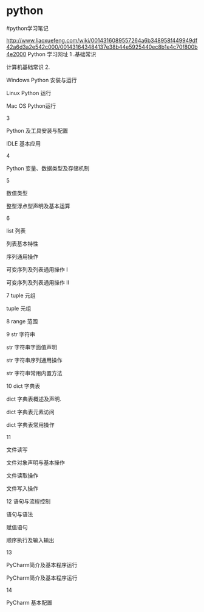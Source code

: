 # python
#python学习笔记


http://www.liaoxuefeng.com/wiki/0014316089557264a6b348958f449949df42a6d3a2e542c000/001431643484137e38b44e5925440ec8b1e4c70f800b4e2000   Python 学习网址
1
.基础常识

计算机基础常识
2.

Windows Python 安装与运行

Linux Python 运行

Mac OS Python运行

3

Python 及工具安装与配置

IDLE 基本应用

4

Python 变量、数据类型及存储机制

5

数值类型

整型浮点型声明及基本运算

6

list 列表

列表基本特性

序列通用操作

可变序列及列表通用操作 I

可变序列及列表通用操作 II

7
tuple 元组

tuple 元组

8
range 范围

9
str 字符串

str 字符串字面值声明

str 字符串序列通用操作

str 字符串常用内置方法

10
dict 字典表

dict 字典表概述及声明.

dict 字典表元素访问

dict 字典表常用操作

11

文件读写

文件对象声明与基本操作

文件读取操作

文件写入操作

12
语句与流程控制

语句与语法

赋值语句

顺序执行及输入输出

13

PyCharm简介及基本程序运行

PyCharm简介及基本程序运行

14

PyCharm 基本配置

